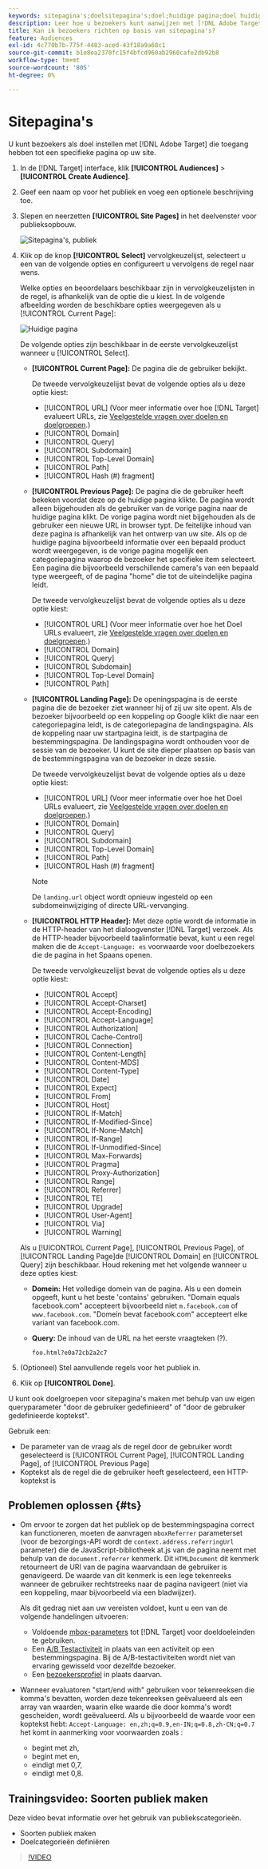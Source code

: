 ```yaml
---
keywords: sitepagina's;doelsitepagina's;doel;huidige pagina;doel huidige pagina;vorige pagina;doel vorige pagina;landingspagina;doel landingspagina;http header
description: Leer hoe u bezoekers kunt aanwijzen met [!DNL Adobe Target] die zich op een specifieke pagina op uw site bevinden.
title: Kan ik bezoekers richten op basis van sitepagina's?
feature: Audiences
exl-id: 4c770b7b-775f-4483-aced-43f18a9a68c1
source-git-commit: b1e8ea2370fc15f4bfcd960ab2960cafe2db92b8
workflow-type: tm+mt
source-wordcount: '805'
ht-degree: 0%

---
```


# Sitepagina&#39;s

U kunt bezoekers als doel instellen met [!DNL Adobe Target] die toegang hebben tot een specifieke pagina op uw site.

1. In de [!DNL Target] interface, klik **[!UICONTROL Audiences]** > **[!UICONTROL Create Audience]**.
1. Geef een naam op voor het publiek en voeg een optionele beschrijving toe.
1. Slepen en neerzetten **[!UICONTROL Site Pages]** in het deelvenster voor publieksopbouw.

   ![Sitepagina&#39;s, publiek](assets/target_site_pages.png)

1. Klik op de knop **[!UICONTROL Select]** vervolgkeuzelijst, selecteert u een van de volgende opties en configureert u vervolgens de regel naar wens.

   Welke opties en beoordelaars beschikbaar zijn in vervolgkeuzelijsten in de regel, is afhankelijk van de optie die u kiest. In de volgende afbeelding worden de beschikbare opties weergegeven als u [!UICONTROL Current Page]:

   ![Huidige pagina](assets/current-page.png)

   De volgende opties zijn beschikbaar in de eerste vervolgkeuzelijst wanneer u [!UICONTROL Select].

   * **[!UICONTROL Current Page]:** De pagina die de gebruiker bekijkt.

      De tweede vervolgkeuzelijst bevat de volgende opties als u deze optie kiest:

      * [!UICONTROL URL] (Voor meer informatie over hoe [!DNL Target] evalueert URLs, zie [Veelgestelde vragen over doelen en doelgroepen](/help/main/c-target/c-troubleshooting-targets-and-audiences/troubleshooting-targets-and-audiences.md).)
      * [!UICONTROL Domain]
      * [!UICONTROL Query]
      * [!UICONTROL Subdomain]
      * [!UICONTROL Top-Level Domain]
      * [!UICONTROL Path]
      * [!UICONTROL Hash (#) fragment]
   * **[!UICONTROL Previous Page]:** De pagina die de gebruiker heeft bekeken voordat deze op de huidige pagina klikte. De pagina wordt alleen bijgehouden als de gebruiker van de vorige pagina naar de huidige pagina klikt. De vorige pagina wordt niet bijgehouden als de gebruiker een nieuwe URL in browser typt. De feitelijke inhoud van deze pagina is afhankelijk van het ontwerp van uw site. Als op de huidige pagina bijvoorbeeld informatie over een bepaald product wordt weergegeven, is de vorige pagina mogelijk een categoriepagina waarop de bezoeker het specifieke item selecteert. Een pagina die bijvoorbeeld verschillende camera&#39;s van een bepaald type weergeeft, of de pagina &quot;home&quot; die tot de uiteindelijke pagina leidt.

      De tweede vervolgkeuzelijst bevat de volgende opties als u deze optie kiest:

      * [!UICONTROL URL] (Voor meer informatie over hoe het Doel URLs evalueert, zie [Veelgestelde vragen over doelen en doelgroepen](/help/main/c-target/c-troubleshooting-targets-and-audiences/troubleshooting-targets-and-audiences.md).)
      * [!UICONTROL Domain]
      * [!UICONTROL Query]
      * [!UICONTROL Subdomain]
      * [!UICONTROL Top-Level Domain]
      * [!UICONTROL Path]
   * **[!UICONTROL Landing Page]:** De openingspagina is de eerste pagina die de bezoeker ziet wanneer hij of zij uw site opent. Als de bezoeker bijvoorbeeld op een koppeling op Google klikt die naar een categoriepagina leidt, is de categoriepagina de landingspagina. Als de koppeling naar uw startpagina leidt, is de startpagina de bestemmingspagina. De landingspagina wordt onthouden voor de sessie van de bezoeker. U kunt de site dieper plaatsen op basis van de bestemmingspagina van de bezoeker in deze sessie.

      De tweede vervolgkeuzelijst bevat de volgende opties als u deze optie kiest:

      * [!UICONTROL URL] (Voor meer informatie over hoe het Doel URLs evalueert, zie [Veelgestelde vragen over doelen en doelgroepen](/help/main/c-target/c-troubleshooting-targets-and-audiences/troubleshooting-targets-and-audiences.md).)
      * [!UICONTROL Domain]
      * [!UICONTROL Query]
      * [!UICONTROL Subdomain]
      * [!UICONTROL Top-Level Domain]
      * [!UICONTROL Path]
      * [!UICONTROL Hash (#) fragment]

      >[!NOTE]
      >
      >De `landing.url` object wordt opnieuw ingesteld op een subdomeinwijziging of directe URL-vervanging.

   * **[!UICONTROL HTTP Header]:** Met deze optie wordt de informatie in de HTTP-header van het dialoogvenster [!DNL Target] verzoek. Als de HTTP-header bijvoorbeeld taalinformatie bevat, kunt u een regel maken die de `Accept-Language: es` voorwaarde voor doelbezoekers die de pagina in het Spaans openen.

      De tweede vervolgkeuzelijst bevat de volgende opties als u deze optie kiest:

      * [!UICONTROL Accept]
      * [!UICONTROL Accept-Charset]
      * [!UICONTROL Accept-Encoding]
      * [!UICONTROL Accept-Language]
      * [!UICONTROL Authorization]
      * [!UICONTROL Cache-Control]
      * [!UICONTROL Connection]
      * [!UICONTROL Content-Length]
      * [!UICONTROL Content-MDS]
      * [!UICONTROL Content-Type]
      * [!UICONTROL Date]
      * [!UICONTROL Expect]
      * [!UICONTROL From]
      * [!UICONTROL Host]
      * [!UICONTROL If-Match]
      * [!UICONTROL If-Modified-Since]
      * [!UICONTROL If-None-Match]
      * [!UICONTROL If-Range]
      * [!UICONTROL If-Unmodified-Since]
      * [!UICONTROL Max-Forwards]
      * [!UICONTROL Pragma]
      * [!UICONTROL Proxy-Authorization]
      * [!UICONTROL Range]
      * [!UICONTROL Referrer]
      * [!UICONTROL TE]
      * [!UICONTROL Upgrade]
      * [!UICONTROL User-Agent]
      * [!UICONTROL Via]
      * [!UICONTROL Warning]

   Als u [!UICONTROL Current Page], [!UICONTROL Previous Page], of [!UICONTROL Landing Page]de [!UICONTROL Domain] en [!UICONTROL Query] zijn beschikbaar. Houd rekening met het volgende wanneer u deze opties kiest:

   * **Domein:** Het volledige domein van de pagina. Als u een domein opgeeft, kunt u het beste &#39;contains&#39; gebruiken. &quot;Domain equals facebook.com&quot; accepteert bijvoorbeeld niet `m.facebook.com` of `www.facebook.com`. &quot;Domein bevat facebook.com&quot; accepteert elke variant van facebook.com.
   * **Query:** De inhoud van de URL na het eerste vraagteken (?).

      `foo.html?e0a72cb2a2c7`





1. (Optioneel) Stel aanvullende regels voor het publiek in.
1. Klik op **[!UICONTROL Done]**.

U kunt ook doelgroepen voor sitepagina&#39;s maken met behulp van uw eigen queryparameter &quot;door de gebruiker gedefinieerd&quot; of &quot;door de gebruiker gedefinieerde koptekst&quot;.

Gebruik een:

* De parameter van de vraag als de regel door de gebruiker wordt geselecteerd is [!UICONTROL Current Page], [!UICONTROL Landing Page], of [!UICONTROL Previous Page]
* Koptekst als de regel die de gebruiker heeft geselecteerd, een HTTP-koptekst is

## Problemen oplossen {#ts}

* Om ervoor te zorgen dat het publiek op de bestemmingspagina correct kan functioneren, moeten de aanvragen `mboxReferrer` parameterset (voor de bezorgings-API wordt de `context.address.referringUrl` parameter) die de JavaScript-bibliotheek at.js van de pagina neemt met behulp van de `document.referrer` kenmerk. Dit `HTMLDocument` dit kenmerk retourneert de URI van de pagina waarvandaan de gebruiker is genavigeerd. De waarde van dit kenmerk is een lege tekenreeks wanneer de gebruiker rechtstreeks naar de pagina navigeert (niet via een koppeling, maar bijvoorbeeld via een bladwijzer).

   Als dit gedrag niet aan uw vereisten voldoet, kunt u een van de volgende handelingen uitvoeren:

   * Voldoende [mbox-parameters](https://developer.adobe.com/target/implement/client-side/atjs/global-mbox/pass-parameters-to-global-mbox/) tot [!DNL Target] voor doeldoeleinden te gebruiken.
   * Een [A/B Testactiviteit](/help/main/c-activities/t-test-ab/test-ab.md) in plaats van een activiteit op een bestemmingspagina. Bij de A/B-testactiviteiten wordt niet van ervaring gewisseld voor dezelfde bezoeker.
   * Een [bezoekersprofiel](/help/main/c-target/c-audiences/c-target-rules/visitor-profile.md) in plaats daarvan.

* Wanneer evaluatoren &quot;start/end with&quot; gebruiken voor tekenreeksen die komma&#39;s bevatten, worden deze tekenreeksen geëvalueerd als een array van waarden, waarin elke waarde die door komma&#39;s wordt gescheiden, wordt geëvalueerd. Als u bijvoorbeeld de waarde voor een koptekst hebt: `Accept-Language: en,zh;q=0.9,en-IN;q=0.8,zh-CN;q=0.7` het komt in aanmerking voor voorwaarden zoals :
   * begint met zh,
   * begint met en,
   * eindigt met 0,7,
   * eindigt met 0,8.

## Trainingsvideo: Soorten publiek maken

Deze video bevat informatie over het gebruik van publiekscategorieën.

* Soorten publiek maken
* Doelcategorieën definiëren

>[!VIDEO](https://video.tv.adobe.com/v/17392)
